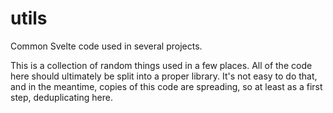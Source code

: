 # utils

Common Svelte code used in several projects.

This is a collection of random things used in a few places. All of the code here should ultimately be split into a proper library. It's not easy to do that, and in the meantime, copies of this code are spreading, so at least as a first step, deduplicating here.
